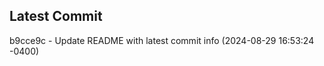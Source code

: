 
## Latest Commit
b9cce9c - Update README with latest commit info (2024-08-29 16:53:24 -0400) <Yunxi-Zhou>
